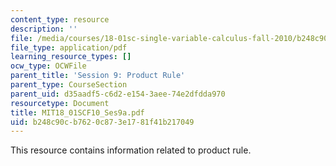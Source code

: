 ```yaml
---
content_type: resource
description: ''
file: /media/courses/18-01sc-single-variable-calculus-fall-2010/b248c90cb7620c873e1781f41b217049_MIT18_01SCF10_Ses9a.pdf
file_type: application/pdf
learning_resource_types: []
ocw_type: OCWFile
parent_title: 'Session 9: Product Rule'
parent_type: CourseSection
parent_uid: d35aadf5-c6d2-e154-3aee-74e2dfdda970
resourcetype: Document
title: MIT18_01SCF10_Ses9a.pdf
uid: b248c90c-b762-0c87-3e17-81f41b217049
---
```

This resource contains information related to product rule.